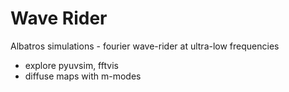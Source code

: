 # Wave Rider

Albatros simulations - fourier wave-rider at ultra-low frequencies

- explore pyuvsim, fftvis
- diffuse maps with m-modes
